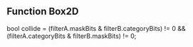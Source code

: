 ## Function Box2D 
bool collide = (filterA.maskBits & filterB.categoryBits) != 0 &&
(filterA.categoryBits & filterB.maskBits) != 0;
